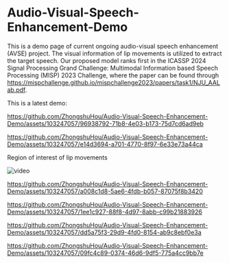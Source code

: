 # Audio-Visual-Speech-Enhancement-Demo
This is a demo page of current ongoing audio-visual speech enhancement (AVSE) project. The visual information of lip movements is utilized to extract the target speech. Our proposed model ranks first in the ICASSP 2024 Signal Processing Grand Challenge: Multimodal Information based Speech Processing (MISP) 2023 Challenge, where the paper can be found through https://mispchallenge.github.io/mispchallenge2023/papers/task1/NJU_AALab.pdf.

This is a latest demo:

https://github.com/ZhongshuHou/Audio-Visual-Speech-Enhancement-Demo/assets/103247057/96938792-71b8-4e03-b173-75d7cd6ad9eb

https://github.com/ZhongshuHou/Audio-Visual-Speech-Enhancement-Demo/assets/103247057/e14d3694-a701-4770-8f97-6e33e73a44ca

Region of interest of lip movements

![video](https://github.com/ZhongshuHou/Audio-Visual-Speech-Enhancement-Demo/assets/103247057/93ce5ffc-7352-44f8-9f15-7b95b02bd5c8)

https://github.com/ZhongshuHou/Audio-Visual-Speech-Enhancement-Demo/assets/103247057/a008c1d8-5ae6-4fdb-b057-87075f8b3420

https://github.com/ZhongshuHou/Audio-Visual-Speech-Enhancement-Demo/assets/103247057/1ee1c927-88f8-4d97-8abb-c99b21883926

https://github.com/ZhongshuHou/Audio-Visual-Speech-Enhancement-Demo/assets/103247057/dd5a75f3-29d9-4fd0-8154-ab9c8ebf0e3a

https://github.com/ZhongshuHou/Audio-Visual-Speech-Enhancement-Demo/assets/103247057/09fc4c89-0374-46d6-9df5-775a4cc9bb7e

